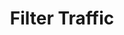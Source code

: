 ---
sidebar_position: 3
title: "Filter Traffic"
sidebar_label: "Filter Traffic"
description: "Control network traffic in Alpine Linux platforms - filter packets, implement traffic rules, manage network access, and secure network communications."
keywords:
  - "alpine traffic filtering"
  - "packet filtering"
  - "traffic rules"
  - "network access control"
  - "traffic management"
tags:
  - alpine
  - traffic-filtering
  - packet-filtering
  - access-control
  - network-security
slug: /linux/alpine/network/firewall-setup/filter-traffic
---